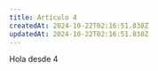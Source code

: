 ```yaml
---
title: Artículo 4
createdAt: 2024-10-22T02:16:51.838Z
updatedAt: 2024-10-22T02:16:51.838Z
---
```


Hola desde 4
